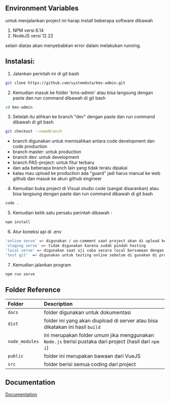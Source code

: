 ## Environment Variables

untuk menjalankan project ini harap install beberapa software dibawah

1. NPM versi 6.14
2. NodeJS versi 12.22

selain diatas akan menyebabkan error dalam melakukan running.

## Instalasi:

1. Jalankan perintah ini di git bash

```bash
git clone https://github.com/systemduta/kms-admin.git
```

2. Kemudian masuk ke folder 'kms-admin' atau bisa langsung dengan paste dan run command dibawah di git bash

```bash
cd kms-admin
```

3. Setelah itu alihkan ke branch "dev" dengan paste dan run command dibawah di git bash

```bash
git checkout --namaBranch
```

- branch digunakan untuk memisahkan antara code development dan code production
- branch master: untuk production
- branch dev: untuk development
- branch PAS-project: untuk fitur terbaru
- dan ada beberapa branch lain yang tidak teralu dipakai
- kalau mau upload ke production ada "guard" jadi harus manual ke web github dan masuk ke akun github engineer

4. Kemudian buka project di Visual studio code (sangat disarankan) atau bisa langsung dengan paste dan run command dibawah di git bash

```bash
code .
```

5. Kemudian ketik satu persatu perintah dibawah :

```bash
npm install
```

6. Atur koneksi api di .env

```bash
'online serve' => digunakan / un-comment saat project akan di upload ke server production
'staging serve' => tidak digunakan karena sudah pindah hosting
'local serve' => digunakan saat uji coba secara local bersamaan dengan project kms-api
'test git'  => digunakan untuk testing online sebelum di gunakan di production
```

7. Kemudian jalankan program

```bash
npm run serve
```

## Folder Reference

| Folder |  Description                |
| :-------- | :------------------------- |
| `docs`  | folder digunakan untuk dokumentasi |
| `dist`  | folder ini yang akan diupload di server atau bisa dikatakan ini hasil `build` |
| `node_modules`  | ini merupakan folder umum jika menggunakan `Node.js` berisi pustaka dari project (hasil dari `npm i`) |
| `public`  | folder ini merupakan bawaan dari VueJS |
| `src`  | folder berisi semua coding dari project |


## Documentation

[Documentation](https://github.com/systemduta/kms-admin/blob/dev/docs/doc.md)

